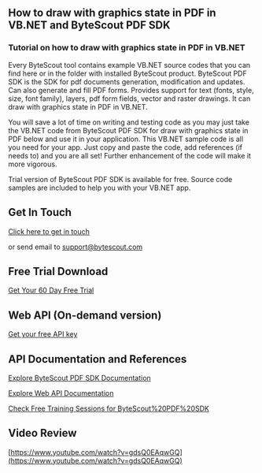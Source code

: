 ## How to draw with graphics state in PDF in VB.NET and ByteScout PDF SDK

### Tutorial on how to draw with graphics state in PDF in VB.NET

Every ByteScout tool contains example VB.NET source codes that you can find here or in the folder with installed ByteScout product. ByteScout PDF SDK is the SDK for pdf documents generation, modification and updates. Can also generate and fill PDF forms. Provides support for text (fonts, style, size, font family), layers, pdf form fields, vector and raster drawings. It can draw with graphics state in PDF in VB.NET.

You will save a lot of time on writing and testing code as you may just take the VB.NET code from ByteScout PDF SDK for draw with graphics state in PDF below and use it in your application. This VB.NET sample code is all you need for your app. Just copy and paste the code, add references (if needs to) and you are all set! Further enhancement of the code will make it more vigorous.

Trial version of ByteScout PDF SDK is available for free. Source code samples are included to help you with your VB.NET app.

## Get In Touch

[Click here to get in touch](https://bytescout.zendesk.com/hc/en-us/requests/new?subject=ByteScout%20PDF%20SDK%20Question)

or send email to [support@bytescout.com](mailto:support@bytescout.com?subject=ByteScout%20PDF%20SDK%20Question) 

## Free Trial Download

[Get Your 60 Day Free Trial](https://bytescout.com/download/web-installer?utm_source=github-readme)

## Web API (On-demand version)

[Get your free API key](https://pdf.co/documentation/api?utm_source=github-readme)

## API Documentation and References

[Explore ByteScout PDF SDK Documentation](https://bytescout.com/documentation/index.html?utm_source=github-readme)

[Explore Web API Documentation](https://pdf.co/documentation/api?utm_source=github-readme)

[Check Free Training Sessions for ByteScout%20PDF%20SDK](https://academy.bytescout.com/)

## Video Review

[https://www.youtube.com/watch?v=gdsQ0EAqwGQ](https://www.youtube.com/watch?v=gdsQ0EAqwGQ)
